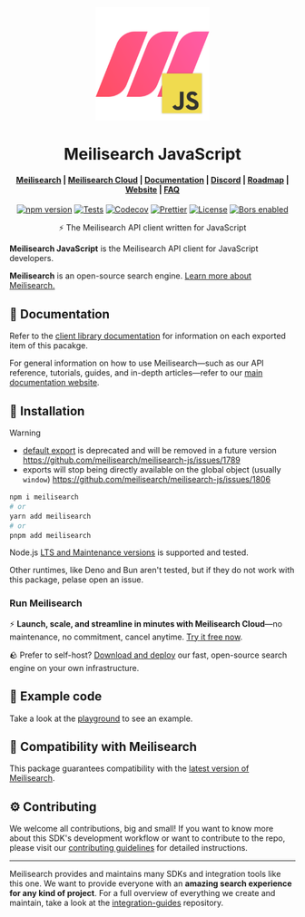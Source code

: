 <p align="center">
  <img src="https://raw.githubusercontent.com/meilisearch/integration-guides/main/assets/logos/meilisearch_js.svg" alt="Meilisearch-JavaScript" width="200" height="200" />
</p>

<h1 align="center">Meilisearch JavaScript</h1>

<h4 align="center">
  <a href="https://github.com/meilisearch/meilisearch">Meilisearch</a> |
  <a href="https://www.meilisearch.com/cloud?utm_campaign=oss&utm_source=github&utm_medium=meilisearch-js">Meilisearch Cloud</a> |
  <a href="https://www.meilisearch.com/docs">Documentation</a> |
  <a href="https://discord.meilisearch.com">Discord</a> |
  <a href="https://roadmap.meilisearch.com/tabs/1-under-consideration">Roadmap</a> |
  <a href="https://www.meilisearch.com">Website</a> |
  <a href="https://www.meilisearch.com/docs/faq">FAQ</a>
</h4>

<p align="center">
  <a href="https://www.npmjs.com/package/meilisearch"><img src="https://img.shields.io/npm/v/meilisearch.svg" alt="npm version"></a>
  <a href="https://github.com/meilisearch/meilisearch-js/actions"><img src="https://github.com/meilisearch/meilisearch-js/workflows/Tests/badge.svg" alt="Tests"></a>
  <a href="https://codecov.io/gh/meilisearch/meilisearch-js"><img src="https://codecov.io/github/meilisearch/meilisearch-js/coverage.svg?branch=main" alt="Codecov"></a>
  <a href="https://github.com/prettier/prettier"><img src="https://img.shields.io/badge/styled_with-prettier-ff69b4.svg" alt="Prettier"></a>
  <a href="https://github.com/meilisearch/meilisearch-js/blob/main/LICENSE"><img src="https://img.shields.io/badge/license-MIT-informational" alt="License"></a>
  <a href="https://ms-bors.herokuapp.com/repositories/10"><img src="https://bors.tech/images/badge_small.svg" alt="Bors enabled"></a>
</p>

<p align="center">⚡ The Meilisearch API client written for JavaScript</p>

**Meilisearch JavaScript** is the Meilisearch API client for JavaScript
developers.

**Meilisearch** is an open-source search engine.
[Learn more about Meilisearch.](https://github.com/meilisearch/meilisearch)

## 📖 Documentation

Refer to the
[client library documentation](https://meilisearch.github.io/meilisearch-js/modules.html)
for information on each exported item of this pacakge.

For general information on how to use Meilisearch—such as our API reference,
tutorials, guides, and in-depth articles—refer to our
[main documentation website](https://www.meilisearch.com/docs/).

## 🔧 Installation

> [!WARNING]
>
> - [default export](https://developer.mozilla.org/en-US/docs/Web/JavaScript/Reference/Statements/export#using_the_default_export)
>   is deprecated and will be removed in a future version
>   https://github.com/meilisearch/meilisearch-js/issues/1789
> - exports will stop being directly available on the global object (usually
>   `window`) https://github.com/meilisearch/meilisearch-js/issues/1806

```sh
npm i meilisearch
# or
yarn add meilisearch
# or
pnpm add meilisearch
```

<!-- TODO: Make sure these are the tested versions -->

Node.js
[LTS and Maintenance versions](https://github.com/nodejs/Release?tab=readme-ov-file#release-schedule)
is supported and tested.

Other runtimes, like Deno and Bun aren't tested, but if they do not work with
this package, pelase open an issue.

### Run Meilisearch

⚡️ **Launch, scale, and streamline in minutes with Meilisearch Cloud**—no
maintenance, no commitment, cancel anytime.
[Try it free now](https://cloud.meilisearch.com/login?utm_campaign=oss&utm_source=github&utm_medium=meilisearch-js).

🪨 Prefer to self-host?
[Download and deploy](https://www.meilisearch.com/docs/learn/self_hosted/getting_started_with_self_hosted_meilisearch?utm_campaign=oss&utm_source=github&utm_medium=meilisearch-js)
our fast, open-source search engine on your own infrastructure.

## 🚀 Example code

Take a look at the [playground](./playgrounds/javascript/src/meilisearch.ts) to
see an example.

## 🤖 Compatibility with Meilisearch

This package guarantees compatibility with the
[latest version of Meilisearch](https://github.com/meilisearch/meilisearch/releases/latest).

## ⚙️ Contributing

We welcome all contributions, big and small! If you want to know more about this
SDK's development workflow or want to contribute to the repo, please visit our
[contributing guidelines](/CONTRIBUTING.md) for detailed instructions.

---

Meilisearch provides and maintains many SDKs and integration tools like this
one. We want to provide everyone with an **amazing search experience for any
kind of project**. For a full overview of everything we create and maintain,
take a look at the
[integration-guides](https://github.com/meilisearch/integration-guides)
repository.
